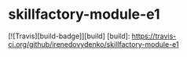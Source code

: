 # skillfactory-module-e1
[![Travis][build-badge]][build]
[build]: https://travis-ci.org/github/irenedovydenko/skillfactory-module-e1

